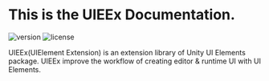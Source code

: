 # This is the **UIEEx Documentation**.
![version](https://badgen.net/badge/version/0.1.0/orange) ![license](https://badgen.net/github/license/blightue/UIEEx)

UIEEx(UIElement Extension) is an extension library of Unity UI Elements package. UIEEx improve the workflow of creating editor &amp; runtime UI with UI Elements.
 